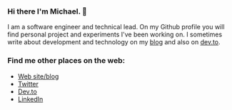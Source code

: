 ### Hi there I'm Michael. 👋

I am a software engineer and technical lead. On my Github profile you will find personal project and experiments I've been working on. I sometimes write about development and technology on my [blog](https://michael.codes/blog/) and also on [dev.to](https://dev.to/mkbaldwin).

### Find me other places on the web:

  * [Web site/blog](https://michael.codes/)
  * [Twitter](https://www.twitter.com/mkbaldwin21)
  * [Dev.to](https://dev.to/mkbaldwin)
  * [LinkedIn](https://www.linkedin.com/in/mkbaldwin21)

<!--
**mkbaldwin/mkbaldwin** is a ✨ _special_ ✨ repository because its `README.md` (this file) appears on your GitHub profile.

Here are some ideas to get you started:

- 🔭 I’m currently working on ...
- 🌱 I’m currently learning ...
- 👯 I’m looking to collaborate on ...
- 🤔 I’m looking for help with ...
- 💬 Ask me about ...
- 📫 How to reach me: ...
- 😄 Pronouns: ...
- ⚡ Fun fact: ...
-->
